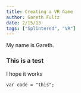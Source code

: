 ```yaml
---
title: Creating a VR Game
author: Gareth Fultz
date: 2/15/13
tags: ["Splintered", "VR"]
---
```


My name is Gareth.

### This is a test

I hope it works

```
var code = "this";
```

